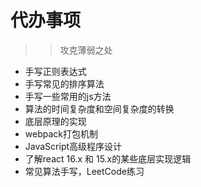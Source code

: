 # 代办事项
>> 攻克薄弱之处

- 手写正则表达式
- 手写常见的排序算法
- 手写一些常用的js方法
- 算法的时间复杂度和空间复杂度的转换
- 底层原理的实现
- webpack打包机制
- JavaScript高级程序设计
- 了解react 16.x 和 15.x的某些底层实现逻辑
- 常见算法手写，LeetCode练习